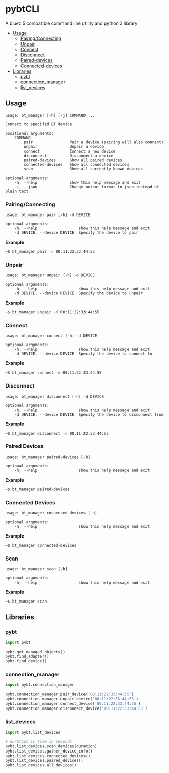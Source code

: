 # pybtCLI
A bluez 5 compatible command line utility and python 3 library

* [Usage](#usage)
	* [Pairing/Connecting](#pairingconnecting)
	* [Unpair](#unpair)
	* [Connect](#connect)
	* [Disconnect](#disconnect)
	* [Paired-devices](#paired-devices)
	* [Connected-devices](#connected-devices)
* [Libraries](#libraries)
	* [pybt](#pybt)
	* [connection_manager](#connection_manager)
	* [list_devices](#list_devices)

## Usage
```
usage: bt_manager [-h] [-j] COMMAND ...

Connect to specifed BT device

positional arguments:
	COMMAND
		pair				Pair a device (pairing will also connect)
		unpair				Unpair a device
		connect				Connect a new device
		disconnect			Disconnect a device
		paired-devices		Show all paired devices
		connected-devices	Show all connected devices
		scan				Show all currently known devices

optional arguments:
	-h, --help				show this help message and exit
	-j, --json				Change output format to json instead of plain text
```

### Pairing/Connecting
```
usage: bt_manager pair [-h] -d DEVICE

optional arguments:
	-h, --help					show this help message and exit
	-d DEVICE, --device DEVICE	Specify the device to pair
```

**Example**
```bash
~$ bt_manager pair -d 00:11:22:33:44:55
```

### Unpair
```
usage: bt_manager unpair [-h] -d DEVICE

optional arguments:
	-h, --help					show this help message and exit
	-d DEVICE, --device DEVICE	Specify the device to unpair
```

**Example**
```bash
~$ bt_manager unpair -d 00:11:22:33:44:55
```

### Connect
```
usage: bt_manager connect [-h] -d DEVICE

optional arguments:
	-h, --help					show this help message and exit
	-d DEVICE, --device DEVICE	Specify the device to connect to
```

**Example**
```bash
~$ bt_manager connect -d 00:11:22:33:44:55
```

### Disconnect
```
usage: bt_manager disconnect [-h] -d DEVICE

optional arguments:
	-h, --help					show this help message and exit
	-d DEVICE, --device DEVICE	Specify the device to disconnect from
```

**Example**
```bash
~$ bt_manager disconnect -d 00:11:22:33:44:55
```

### Paired Devices
```
usage: bt_manager paired-devices [-h]

optional arguments:
	-h, --help					show this help message and exit
```

**Example**
```bash
~$ bt_manager paired-devices
```

### Connected Devices
```
usage: bt_manager connected-devices [-h]

optional arguments:
	-h, --help					show this help message and exit
```

**Example**
```bash
~$ bt_manager connected-devices
```

### Scan
```
usage: bt_manager scan [-h]

optional arguments:
	-h, --help					show this help message and exit
```

**Example**
```bash
~$ bt_manager scan
```

## Libraries

### pybt
```python
import pybt

pybt.get_managed_objects()
pybt.find_adapter()
pybt.find_device()
```

### connection_manager
```python
import pybt.connection_manager

pybt.connection_manager.pair_device('00:11:22:33:44:55')
pybt.connection_manager.unpair_device('00:11:22:33:44:55')
pybt.connection_manager.connect_device('00:11:22:33:44:55')
pybt.connection_manager.disconnect_device('00:11:22:33:44:55')
```

### list_devices
```python
import pybt.list_devices

# duration is time in seconds
pybt.list_devices.scan_devices(duration)
pybt.list_devices.gather_device_info()
pybt.list_devices.connected_devices()
pybt.list_devices.paired_devices()
pybt.list_devices.all_devices()
```
